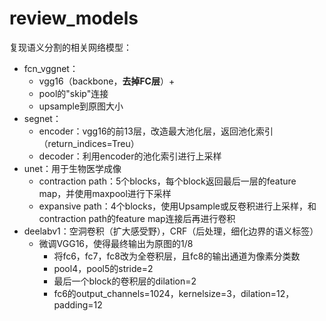 # review_models
复现语义分割的相关网络模型：

- fcn_vggnet：
    - vgg16（backbone，**去掉FC层**）+ 
    - pool的"skip"连接 
    - upsample到原图大小
- segnet：
    - encoder：vgg16的前13层，改造最大池化层，返回池化索引（return_indices=Treu）
    - decoder：利用encoder的池化索引进行上采样
- unet：用于生物医学成像
    - contraction path：5个blocks，每个block返回最后一层的feature map，并使用maxpool进行下采样
    - expansive path：4个blocks，使用Upsample或反卷积进行上采样，和contraction path的feature map连接后再进行卷积
- deelabv1：空洞卷积（扩大感受野），CRF（后处理，细化边界的语义标签）
    - 微调VGG16，使得最终输出为原图的1/8
        - 将fc6，fc7，fc8改为全卷积层，且fc8的输出通道为像素分类数
        - pool4，pool5的stride=2
        - 最后一个block的卷积层的dilation=2
        - fc6的output_channels=1024，kernelsize=3，dilation=12，padding=12